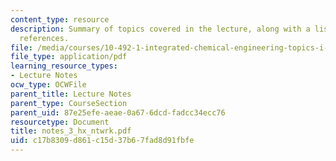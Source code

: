 ```yaml
---
content_type: resource
description: Summary of topics covered in the lecture, along with a list of bibliographic
  references.
file: /media/courses/10-492-1-integrated-chemical-engineering-topics-i-process-control-by-design-fall-2004/c17b8309d861c15d37b67fad8d91fbfe_notes_3_hx_ntwrk.pdf
file_type: application/pdf
learning_resource_types:
- Lecture Notes
ocw_type: OCWFile
parent_title: Lecture Notes
parent_type: CourseSection
parent_uid: 87e25efe-aeae-0a67-6dcd-fadcc34ecc76
resourcetype: Document
title: notes_3_hx_ntwrk.pdf
uid: c17b8309-d861-c15d-37b6-7fad8d91fbfe
---
```

